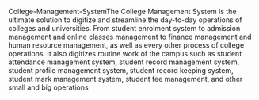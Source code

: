  College-Management-SystemThe College Management System is the ultimate solution to digitize and streamline the day-to-day operations of colleges and universities. From student enrolment system to admission management and online classes management to finance management and human resource management, as well as every other process of college operations. It also digitizes routine work of the campus such as student attendance management system, student record management system, student profile management system, student record keeping system, student mark management system, student fee management, and other small and big operations
